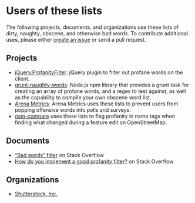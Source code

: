 # Users of these lists

The following projects, documents, and organizations use these lists of dirty,
naughty, obscene, and otherwise bad words. To contribute additional uses, please
either [create an issue](https://github.com/shutterstock/List-of-Dirty-Naughty-Obscene-and-Otherwise-Bad-Words/issues/new)
or send a pull request.

## Projects

* [jQuery.ProfanityFilter](https://github.com/ChaseFlorell/jQuery.ProfanityFilter):
  jQuery plugin to filter out profane words on the client.
* [grunt-naughty-words](https://www.npmjs.com/package/grunt-naughty-words):
  Node.js npm library that provides a grunt task for creating an array of
  profane words, and a regex to test against, as well as the capability to
  compile your own obscene word list.
* [Arena Metrics](http://www.arena.co.ke):
  Arena Metrics uses these lists to prevent users from popping offensive words
  into polls and surveys.
* [osm-compare](https://github.com/mapbox/osm-compare) uses these lists to flag profanity in name tags when finding what changed during a feature edit on OpenStreetMap.
<!-- * [Liquidata](https://www.dolthub.com/repositories/Liquidata/bad-words) uses these lists to create demo SQL tables for [Dolt](https://www.reddit.com/r/git/comments/cdl022/dolt_its_git_for_data/) consumers. -->

## Documents

* [“Bad words” filter](http://stackoverflow.com/questions/24515/bad-words-filter)
  on Stack Overflow
* [How do you implement a good profanity filter?](http://stackoverflow.com/questions/273516/how-do-you-implement-a-good-profanity-filter)
  on Stack Overflow

## Organizations

* [Shutterstock, Inc.](http://code.shutterstock.com/)
